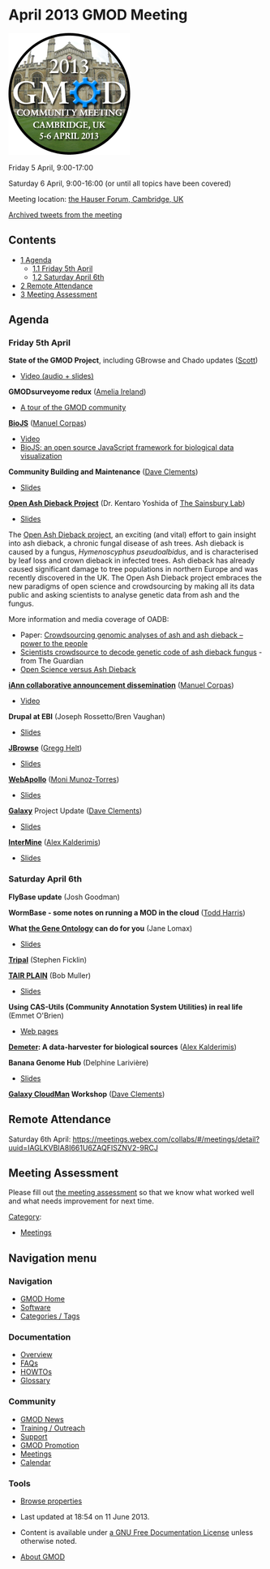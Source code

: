 



<span id="top"></span>




# <span dir="auto">April 2013 GMOD Meeting</span>











<a href="File:Gmod-2013-mtg-alt.png" class="image"><img
src="https://raw.githubusercontent.com/GMOD/gmod.github.io/main/mediawiki/images/0/0b/Gmod-2013-mtg-alt.png" width="240"
height="240" alt="Gmod-2013-mtg-alt.png" /></a>



Friday 5 April, 9:00-17:00

Saturday 6 April, 9:00-16:00 (or until all topics have been covered)

Meeting location:
<a href="http://www.hauserforum.com/" class="external text"
rel="nofollow">the Hauser Forum, Cambridge, UK</a>

<a
href="http://storify.com/gmodproject/2013-gmod-meeting-and-biocuration"
class="external text" rel="nofollow">Archived tweets from the
meeting</a>

  


## Contents



- [<span class="tocnumber">1</span>
  <span class="toctext">Agenda</span>](#Agenda)
  - [<span class="tocnumber">1.1</span> <span class="toctext">Friday 5th
    April</span>](#Friday_5th_April)
  - [<span class="tocnumber">1.2</span> <span class="toctext">Saturday
    April 6th</span>](#Saturday_April_6th)
- [<span class="tocnumber">2</span> <span class="toctext">Remote
  Attendance</span>](#Remote_Attendance)
- [<span class="tocnumber">3</span> <span class="toctext">Meeting
  Assessment</span>](#Meeting_Assessment)



## <span id="Agenda" class="mw-headline">Agenda</span>

### <span id="Friday_5th_April" class="mw-headline">Friday 5th April</span>

**State of the GMOD Project**, including GBrowse and Chado updates
([Scott](User%3AScott "User%3AScott"))

- <a href="http://www.youtube.com/watch?v=_Q17wcQB5-o"
  class="external text" rel="nofollow">Video (audio + slides)</a>

**GMODsurveyome redux** ([Amelia
Ireland](User%3AGirlwithglasses "User%3AGirlwithglasses"))

- <a href="../tour/tour-0.html" class="external text" rel="nofollow">A
  tour of the GMOD community</a>

**<a href="http://code.google.com/p/biojs/" class="external text"
rel="nofollow">BioJS</a>**
(<a href="http://manuelcorpas.com" class="external text"
rel="nofollow">Manuel Corpas</a>)

- <a href="http://youtu.be/NmLeYNFVFRU" class="external text"
  rel="nofollow">Video</a>
- <a href="http://bioinformatics.oxfordjournals.org/content/29/8/1103"
  class="external text" rel="nofollow">BioJS: an open source JavaScript
  framework for biological data visualization</a>

**Community Building and Maintenance** ([Dave
Clements](User%3AClements "User%3AClements"))

- <a href="https://raw.githubusercontent.com/GMOD/gmod.github.io/main/mediawiki/images/b/b8/GMOD2013_CommunityBuilding.pdf"
  class="internal" title="GMOD2013 CommunityBuilding.pdf">Slides</a>

**<a href="http://oadb.tsl.ac.uk" class="external text"
rel="nofollow">Open Ash Dieback Project</a>** (Dr. Kentaro Yoshida of
<a href="http://www.tsl.ac.uk/" class="external text" rel="nofollow">The
Sainsbury Lab</a>)

- <a href="https://raw.githubusercontent.com/GMOD/gmod.github.io/main/mediawiki/images/7/71/GMOD2013_OpenAshDb.pptx"
  class="internal" title="GMOD2013 OpenAshDb.pptx">Slides</a>

The <a href="http://oadb.tsl.ac.uk/" class="external text"
rel="nofollow">Open Ash Dieback project</a>, an exciting (and vital)
effort to gain insight into ash dieback, a chronic fungal disease of ash
trees. Ash dieback is caused by a fungus, *Hymenoscyphus pseudoalbidus*,
and is characterised by leaf loss and crown dieback in infected trees.
Ash dieback has already caused significant damage to tree populations in
northern Europe and was recently discovered in the UK. The Open Ash
Dieback project embraces the new paradigms of open science and
crowdsourcing by making all its data public and asking scientists to
analyse genetic data from ash and the fungus.

More information and media coverage of OADB:

- Paper: <a href="http://www.gigasciencejournal.com/content/2/1/2"
  class="external text" rel="nofollow">Crowdsourcing genomic analyses of
  ash and ash dieback – power to the people</a>
- <a
  href="http://www.guardian.co.uk/environment/2012/dec/14/ash-dieback-scientists-crowdsourcing-fungus"
  class="external text" rel="nofollow">Scientists crowdsource to decode
  genetic code of ash dieback fungus</a> - from The Guardian
- <a
  href="http://blogs.biomedcentral.com/gigablog/2013/02/13/open-science-versus-ash-dieback-and-the-tweenome-revisited/"
  class="external text" rel="nofollow">Open Science versus Ash Dieback</a>

**<a href="http://iann.pro" class="external text" rel="nofollow">iAnn
collaborative announcement dissemination</a>**
(<a href="http://manuelcorpas.com" class="external text"
rel="nofollow">Manuel Corpas</a>)

- <a href="http://youtu.be/adUlnXM2cOA" class="external text"
  rel="nofollow">Video</a>

**Drupal at EBI** (Joseph Rossetto/Bren Vaughan)

- <a
  href="http://www.slideshare.net/josephrossetto/drupal-atemblebi-gmod-18857285"
  class="external text" rel="nofollow">Slides</a>

**[JBrowse](JBrowse.1 "JBrowse")** ([Gregg
Helt](User%3AGreggHelt2 "User%3AGreggHelt2"))

- <a href="https://raw.githubusercontent.com/GMOD/gmod.github.io/main/mediawiki/images/3/33/GMOD2013_JBrowse.pdf" class="internal"
  title="GMOD2013 JBrowse.pdf">Slides</a>

**[WebApollo](WebApollo.1 "WebApollo")** ([Moni
Munoz-Torres](User%3AMoni "User%3AMoni"))

- <a href="https://raw.githubusercontent.com/GMOD/gmod.github.io/main/mediawiki/images/9/9f/GMOD2013_WebApollo.pptx"
  class="internal" title="GMOD2013 WebApollo.pptx">Slides</a>

**[Galaxy](Galaxy.1 "Galaxy")** Project Update ([Dave
Clements](User%3AClements "User%3AClements"))

- <a href="https://raw.githubusercontent.com/GMOD/gmod.github.io/main/mediawiki/images/e/e6/GMOD2013_GalaxyUpdate.pdf"
  class="internal" title="GMOD2013 GalaxyUpdate.pdf">Slides</a>

**[InterMine](InterMine "InterMine")** ([Alex
Kalderimis](User%3AAlexkalderimis "User%3AAlexkalderimis"))

- <a href="https://raw.githubusercontent.com/GMOD/gmod.github.io/main/mediawiki/images/6/65/GMOD2013_InterMine.pdf"
  class="internal" title="GMOD2013 InterMine.pdf">Slides</a>

### <span id="Saturday_April_6th" class="mw-headline">Saturday April 6th</span>

**FlyBase update** (Josh Goodman)

**WormBase - some notes on running a MOD in the cloud** ([Todd
Harris](User%3ATharris "User%3ATharris"))

**What <a href="http://geneontology.org" class="external text"
rel="nofollow">the Gene Ontology</a> can do for you** (Jane Lomax)

- <a href="https://raw.githubusercontent.com/GMOD/gmod.github.io/main/mediawiki/images/a/a7/GMOD2013_GeneOntology.pptx"
  class="internal" title="GMOD2013 GeneOntology.pptx">Slides</a>

**[Tripal](Tripal.1 "Tripal")** (Stephen Ficklin)

**<a href="http://www.arabidopsis.org/about/plain.jsp"
class="external text" rel="nofollow">TAIR PLAIN</a>** (Bob Muller)

- <a href="https://raw.githubusercontent.com/GMOD/gmod.github.io/main/mediawiki/images/b/ba/GMOD2013_TairPlain.pptx"
  class="internal" title="GMOD2013 TairPlain.pptx">Slides</a>

**Using CAS-Utils (Community Annotation System Utilities) in real life**
(Emmet O'Brien)

- <a href="../cam2013/eob/title.html" class="external text"
  rel="nofollow">Web pages</a>

**<a href="https://github.com/intermine/demeter" class="external text"
rel="nofollow">Demeter</a>: A data-harvester for biological sources**
([Alex Kalderimis](User%3AAlexkalderimis "User%3AAlexkalderimis"))

**Banana Genome Hub** (Delphine Larivière)

- <a href="https://raw.githubusercontent.com/GMOD/gmod.github.io/main/mediawiki/images/2/2a/GMOD2013_BananaGenomeHub.pdf"
  class="internal" title="GMOD2013 BananaGenomeHub.pdf">Slides</a>

  
**<a href="http://wiki.galaxyproject.org/CloudMan" class="external text"
rel="nofollow">Galaxy CloudMan</a> Workshop** ([Dave
Clements](User%3AClements "User%3AClements"))

## <span id="Remote_Attendance" class="mw-headline">Remote Attendance</span>

Saturday 6th April: <a
href="https://meetings.webex.com/collabs/#/meetings/detail?uuid=IAGLKVBIA8I661U6ZAQFISZNV2-9RCJ#/meetings/detail?uuid=IAGLKVBIA8I661U6ZAQFISZNV2-9RCJ"
class="external free"
rel="nofollow">https://meetings.webex.com/collabs/#/meetings/detail?uuid=IAGLKVBIA8I661U6ZAQFISZNV2-9RCJ</a>

  

## <span id="Meeting_Assessment" class="mw-headline">Meeting Assessment</span>

Please fill out
<a href="../meeting.html" class="external text" rel="nofollow">the
meeting assessment</a> so that we know what worked well and what needs
improvement for next time.




[Category](Special%3ACategories "Special%3ACategories"):

- [Meetings](Category%3AMeetings "Category%3AMeetings")






## Navigation menu






### 





### Navigation



- <span id="n-GMOD-Home">[GMOD Home](Main_Page)</span>
- <span id="n-Software">[Software](GMOD_Components)</span>
- <span id="n-Categories-.2F-Tags">[Categories /
  Tags](Categories)</span>




### Documentation



- <span id="n-Overview">[Overview](Overview)</span>
- <span id="n-FAQs">[FAQs](Category%3AFAQ)</span>
- <span id="n-HOWTOs">[HOWTOs](Category%3AHOWTO)</span>
- <span id="n-Glossary">[Glossary](Glossary)</span>




### Community



- <span id="n-GMOD-News">[GMOD News](GMOD_News)</span>
- <span id="n-Training-.2F-Outreach">[Training /
  Outreach](Training_and_Outreach)</span>
- <span id="n-Support">[Support](Support)</span>
- <span id="n-GMOD-Promotion">[GMOD Promotion](GMOD_Promotion)</span>
- <span id="n-Meetings">[Meetings](Meetings)</span>
- <span id="n-Calendar">[Calendar](Calendar)</span>




### Tools

- <span id="t-smwbrowselink"><a href="Special%3ABrowse/April_2013_GMOD_Meeting" rel="smw-browse">Browse
  properties</a></span>



- <span id="footer-info-lastmod">Last updated at 18:54 on 11 June
  2013.</span>
<!-- - <span id="footer-info-viewcount">251,270 page views.</span> -->
- <span id="footer-info-copyright">Content is available under
  <a href="http://www.gnu.org/licenses/fdl-1.3.html" class="external"
  rel="nofollow">a GNU Free Documentation License</a> unless otherwise
  noted.</span>

<!-- -->

- <span id="footer-places-about">[About
  GMOD](GMOD%3AAbout "GMOD%3AAbout")</span>

<!-- -->




